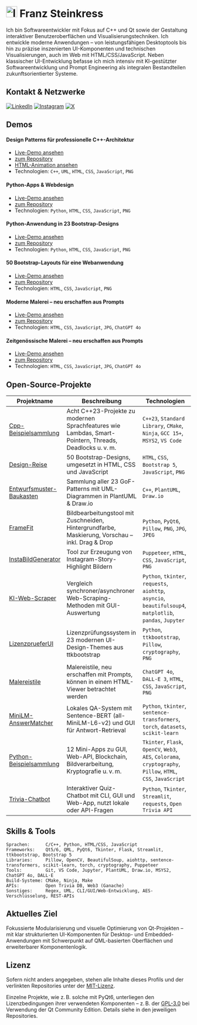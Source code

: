 <!-- Profil-README für https://github.com/franzsteinkress -->

# <img src="https://raw.githubusercontent.com/franzsteinkress/franzsteinkress/main/resources/fs.ico" width="30" alt="Icon" /> Franz Steinkress

Ich bin Softwareentwickler mit Fokus auf C++ und Qt sowie der Gestaltung interaktiver Benutzeroberflächen und Visualisierungstechniken.
Ich entwickle moderne Anwendungen – von leistungsfähigen Desktoptools bis hin zu präzise inszenierten UI-Komponenten und technischen Visualisierungen, auch im Web mit HTML/CSS/JavaScript.
Neben klassischer UI-Entwicklung befasse ich mich intensiv mit KI-gestützter Softwareentwicklung und Prompt Engineering als integralen Bestandteilen zukunftsorientierter Systeme.

## Kontakt & Netzwerke

[![LinkedIn](https://img.shields.io/badge/LinkedIn-0077B5?logo=linkedin&logoColor=white)](https://www.linkedin.com/in/franzsteinkress)  [![Instagram](https://img.shields.io/badge/Instagram-E4405F?logo=instagram&logoColor=white)](https://www.instagram.com/franzsteinkress)  [![X](https://img.shields.io/badge/X-000000?logo=twitter&logoColor=white)](https://x.com/franzsteinkress)

## Demos

#### Design Patterns für professionelle C++-Architektur
* [Live-Demo ansehen](https://franzsteinkress.github.io/Entwurfsmuster-Baukasten/html-visuals/index.html)
* [zum Repository](https://github.com/franzsteinkress/Entwurfsmuster-Baukasten)
* [HTML-Animation ansehen](https://franzsteinkress.github.io/Entwurfsmuster-Baukasten/html-visuals/proxy/index.html)
* Technologien: `C++`, `UML`, `HTML`, `CSS`, `JavaScript`, `PNG`

#### Python-Apps & Webdesign
* [Live-Demo ansehen](https://franzsteinkress.github.io/Python-Beispielsammlung/Vorschau/html-visuals/index.html) 
* [zum Repository](https://github.com/franzsteinkress/Python-Beispielsammlung)
* Technologien: `Python`, `HTML`, `CSS`, `JavaScript`, `PNG`

#### Python-Anwendung in 23 Bootstrap-Designs
* [Live-Demo ansehen](https://franzsteinkress.github.io/LizenzprueferUI/html-visuals/index.html)
* [zum Repository](https://github.com/franzsteinkress/LizenzprueferUI)
* Technologien: `Python`, `HTML`, `CSS`, `JavaScript`, `PNG`

#### 50 Bootstrap-Layouts für eine Webanwendung
* [Live-Demo ansehen](https://franzsteinkress.github.io/Design-Reise/html-visuals/index.html)
* [zum Repository](https://github.com/franzsteinkress/Design-Reise)
* Technologien: `HTML`, `CSS`, `JavaScript`, `PNG`

#### Moderne Malerei – neu erschaffen aus Prompts
* [Live-Demo ansehen](https://franzsteinkress.github.io/Malereistile/Moderne-Malerei/html-visuals/index.html)
* [zum Repository](https://github.com/franzsteinkress/Malereistile)
* Technologien: `HTML`, `CSS`, `JavaScript`, `JPG`, `ChatGPT 4o`

#### Zeitgenössische Malerei – neu erschaffen aus Prompts
* [Live-Demo ansehen](https://franzsteinkress.github.io/Malereistile/Zeitgenoessische-Malerei/html-visuals/index.html)
* [zum Repository](https://github.com/franzsteinkress/Malereistile)
* Technologien: `HTML`, `CSS`, `JavaScript`, `JPG`, `ChatGPT 4o`

## Open-Source-Projekte

| Projektname | Beschreibung | Technologien |
|-------------|--------------|--------------|
| [Cpp-Beispielsammlung](https://github.com/franzsteinkress/Cpp-Beispielsammlung) | Acht C++23-Projekte zu modernen Sprachfeatures wie Lambdas, Smart-Pointern, Threads, Deadlocks u. v. m. | `C++23`, `Standard Library`, `CMake`, `Ninja`, `GCC 15+`, `MSYS2`, `VS Code` |
| [Design-Reise](https://github.com/franzsteinkress/Design-Reise) | 50 Bootstrap-Designs, umgesetzt in HTML, CSS und JavaScript | `HTML`, `CSS`, `Bootstrap 5`, `JavaScript`, `PNG` |
| [Entwurfsmuster-Baukasten](https://github.com/franzsteinkress/Entwurfsmuster-Baukasten) | Sammlung aller 23 GoF-Patterns mit UML-Diagrammen in PlantUML & Draw.io | `C++`, `PlantUML`, `Draw.io` |
| [FrameFit](https://github.com/franzsteinkress/FrameFit) | Bildbearbeitungstool mit Zuschneiden, Hintergrundfarbe, Maskierung, Vorschau – inkl. Drag & Drop | `Python`, `PyQt6`, `Pillow`, `PNG`, `JPG`, `JPEG` |
| [InstaBildGenerator](https://github.com/franzsteinkress/InstaBildGenerator) | Tool zur Erzeugung von Instagram-Story-Highlight Bildern | `Puppeteer`, `HTML`, `CSS`, `JavaScript`, `PNG` |
| [KI-Web-Scraper](https://github.com/franzsteinkress/KI-Web-Scraper) | Vergleich synchroner/asynchroner Web-Scraping-Methoden mit GUI-Auswertung | `Python`, `tkinter`, `requests`, `aiohttp`, `asyncio`, `beautifulsoup4`, `matplotlib`, `pandas`, `Jupyter` |
| [LizenzprueferUI](https://github.com/franzsteinkress/LizenzprueferUI) | Lizenzprüfungssystem in 23 modernen UI-Design-Themes aus ttkbootstrap | `Python`, `ttkbootstrap`, `Pillow`, `cryptography`, `PNG` |
| [Malereistile](https://github.com/franzsteinkress/Malereistile) | Malereistile, neu erschaffen mit Prompts, können in einem HTML-Viewer betrachtet werden | `ChatGPT 4o`, `DALL-E 3`, `HTML`, `CSS`, `JavaScript`, `PNG` |
| [MiniLM-AnswerMatcher](https://github.com/franzsteinkress/MiniLM-AnswerMatcher) | Lokales QA-System mit Sentence-BERT (all-MiniLM-L6-v2) und GUI für Antwort-Retrieval | `Python`, `tkinter`, `sentence-transformers`, `torch`, `datasets`, `scikit-learn` |
| [Python-Beispielsammlung](https://github.com/franzsteinkress/Python-Beispielsammlung) | 12 Mini-Apps zu GUI, Web-API, Blockchain, Bildverarbeitung, Kryptografie u. v. m. | `Tkinter`, `Flask`, `OpenCV`, `Web3`, `AES`, `Colorama`, `cryptography`, `Pillow`, `HTML`, `CSS`, `JavaScript` |
| [Trivia-Chatbot](https://github.com/franzsteinkress/Trivia-Chatbot) | Interaktiver Quiz-Chatbot mit CLI, GUI und Web-App, nutzt lokale oder API-Fragen | `Python`, `Tkinter`, `Streamlit`, `requests`, `Open Trivia API` |

## Skills & Tools

```text
Sprachen:      C/C++, Python, HTML/CSS, JavaScript
Frameworks:    Qt5/6, QML, PyQt6, Tkinter, Flask, Streamlit, ttkbootstrap, Bootstrap 5
Libraries:     Pillow, OpenCV, BeautifulSoup, aiohttp, sentence-transformers, scikit-learn, torch, cryptography, Puppeteer
Tools:         Git, VS Code, Jupyter, PlantUML, Draw.io, MSYS2, ChatGPT 4o, DALL·E
Build-Systeme: CMake, Ninja, Make
APIs:          Open Trivia DB, Web3 (Ganache)
Sonstiges:     Regex, UML, CLI/GUI/Web-Entwicklung, AES-Verschlüsselung, REST-APIs
```

## Aktuelles Ziel

Fokussierte Modularisierung und visuelle Optimierung von Qt-Projekten – mit klar strukturierten UI-Komponenten für Desktop- und Embedded-Anwendungen mit Schwerpunkt auf QML-basierten Oberflächen und erweiterbarer Komponentenlogik.

## Lizenz

Sofern nicht anders angegeben, stehen alle Inhalte dieses Profils und der verlinkten Repositories unter der [MIT-Lizenz](https://opensource.org/licenses/MIT).

Einzelne Projekte, wie z. B. solche mit PyQt6, unterliegen den Lizenzbedingungen ihrer verwendeten Komponenten – z. B. der [GPL-3.0](https://www.gnu.org/licenses/gpl-3.0.html) bei Verwendung der Qt Community Edition. Details siehe in den jeweiligen Repositories.
